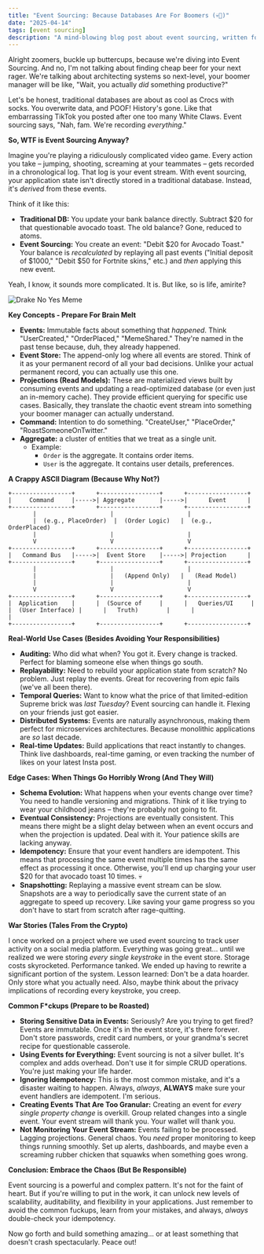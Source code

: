 ```yaml
---
title: "Event Sourcing: Because Databases Are For Boomers (💀🙏)"
date: "2025-04-14"
tags: [event sourcing]
description: "A mind-blowing blog post about event sourcing, written for chaotic Gen Z engineers."
---
```


Alright zoomers, buckle up buttercups, because we're diving into Event Sourcing. And no, I'm not talking about finding cheap beer for your next rager. We're talking about architecting systems so next-level, your boomer manager will be like, "Wait, you actually *did* something productive?"

Let's be honest, traditional databases are about as cool as Crocs with socks. You overwrite data, and POOF! History's gone. Like that embarrassing TikTok you posted after one too many White Claws. Event sourcing says, "Nah, fam. We're recording *everything*."

**So, WTF is Event Sourcing Anyway?**

Imagine you're playing a ridiculously complicated video game. Every action you take – jumping, shooting, screaming at your teammates – gets recorded in a chronological log. That log is your event stream. With event sourcing, your application state isn't directly stored in a traditional database. Instead, it's *derived* from these events.

Think of it like this:

*   **Traditional DB:** You update your bank balance directly. Subtract $20 for that questionable avocado toast. The old balance? Gone, reduced to atoms.
*   **Event Sourcing:** You create an event: "Debit $20 for Avocado Toast." Your balance is *recalculated* by replaying all past events ("Initial deposit of $1000," "Debit $50 for Fortnite skins," etc.) and *then* applying this new event.

Yeah, I know, it sounds more complicated. It is. But like, so is life, amirite?

![Drake No Yes Meme](https://i.imgflip.com/413544.jpg)

**Key Concepts - Prepare For Brain Melt**

*   **Events:** Immutable facts about something that *happened*. Think "UserCreated," "OrderPlaced," "MemeShared." They're named in the past tense because, duh, they already happened.
*   **Event Store:** The append-only log where all events are stored. Think of it as your permanent record of all your bad decisions. Unlike your actual permanent record, you can actually use this one.
*   **Projections (Read Models):** These are materialized views built by consuming events and updating a read-optimized database (or even just an in-memory cache). They provide efficient querying for specific use cases. Basically, they translate the chaotic event stream into something your boomer manager can actually understand.
*   **Command:** Intention to do something. "CreateUser," "PlaceOrder," "RoastSomeoneOnTwitter."
*   **Aggregate:** a cluster of entities that we treat as a single unit.
    * Example:
        * `Order` is the aggregate. It contains order items.
        * `User` is the aggregate. It contains user details, preferences.

**A Crappy ASCII Diagram (Because Why Not?)**

```
+-----------------+      +-----------------+      +-----------------+
|     Command     |----->| Aggregate       |----->|      Event      |
+-----------------+      +-----------------+      +-----------------+
       |                     |                     |
       |  (e.g., PlaceOrder)  |  (Order Logic)   |  (e.g., OrderPlaced)
       |                     |                     |
       V                     V                     V
+-----------------+      +-----------------+      +-----------------+
|   Command Bus   |----->|  Event Store    |----->| Projection      |
+-----------------+      +-----------------+      +-----------------+
       |                     |                     |
       |                     |   (Append Only)   |   (Read Model)
       |                     |                     |
       V                     V                     V
+-----------------+      +-----------------+      +-----------------+
|  Application    |      |  (Source of     |      |   Queries/UI     |
|  (User Interface) |      |   Truth)        |      |                  |
+-----------------+      +-----------------+      +-----------------+
```

**Real-World Use Cases (Besides Avoiding Your Responsibilities)**

*   **Auditing:** Who did what when? You got it. Every change is tracked. Perfect for blaming someone else when things go south.
*   **Replayability:** Need to rebuild your application state from scratch? No problem. Just replay the events. Great for recovering from epic fails (we've all been there).
*   **Temporal Queries:** Want to know what the price of that limited-edition Supreme brick was *last Tuesday*? Event sourcing can handle it. Flexing on your friends just got easier.
*   **Distributed Systems:** Events are naturally asynchronous, making them perfect for microservices architectures. Because monolithic applications are *so* last decade.
*   **Real-time Updates:** Build applications that react instantly to changes. Think live dashboards, real-time gaming, or even tracking the number of likes on your latest Insta post.

**Edge Cases: When Things Go Horribly Wrong (And They Will)**

*   **Schema Evolution:** What happens when your events change over time?  You need to handle versioning and migrations. Think of it like trying to wear your childhood jeans – they're probably not going to fit.
*   **Eventual Consistency:** Projections are eventually consistent. This means there might be a slight delay between when an event occurs and when the projection is updated. Deal with it. Your patience skills are lacking anyway.
*   **Idempotency:** Ensure that your event handlers are idempotent. This means that processing the same event multiple times has the same effect as processing it once. Otherwise, you'll end up charging your user $20 for that avocado toast 10 times. 💀
*   **Snapshotting:** Replaying a massive event stream can be slow. Snapshots are a way to periodically save the current state of an aggregate to speed up recovery. Like saving your game progress so you don't have to start from scratch after rage-quitting.

**War Stories (Tales From the Crypto)**

I once worked on a project where we used event sourcing to track user activity on a social media platform. Everything was going great... until we realized we were storing *every single keystroke* in the event store.  Storage costs skyrocketed. Performance tanked.  We ended up having to rewrite a significant portion of the system. Lesson learned: Don't be a data hoarder. Only store what you actually need. Also, maybe think about the privacy implications of recording every keystroke, you creep.

**Common F*ckups (Prepare to be Roasted)**

*   **Storing Sensitive Data in Events:**  Seriously?  Are you trying to get fired? Events are immutable.  Once it's in the event store, it's there forever.  Don't store passwords, credit card numbers, or your grandma's secret recipe for questionable casserole.
*   **Using Events for Everything:**  Event sourcing is not a silver bullet.  It's complex and adds overhead.  Don't use it for simple CRUD operations.  You're just making your life harder.
*   **Ignoring Idempotency:**  This is the most common mistake, and it's a disaster waiting to happen.  Always, *always*, **ALWAYS** make sure your event handlers are idempotent. I'm serious.
*   **Creating Events That Are Too Granular:**  Creating an event for *every single property change* is overkill.  Group related changes into a single event.  Your event stream will thank you. Your wallet will thank you.
*   **Not Monitoring Your Event Stream:** Events failing to be processed. Lagging projections. General chaos. You *need* proper monitoring to keep things running smoothly. Set up alerts, dashboards, and maybe even a screaming rubber chicken that squawks when something goes wrong.

**Conclusion: Embrace the Chaos (But Be Responsible)**

Event sourcing is a powerful and complex pattern. It's not for the faint of heart. But if you're willing to put in the work, it can unlock new levels of scalability, auditability, and flexibility in your applications. Just remember to avoid the common fuckups, learn from your mistakes, and always, *always* double-check your idempotency.

Now go forth and build something amazing... or at least something that doesn't crash spectacularly. Peace out!
